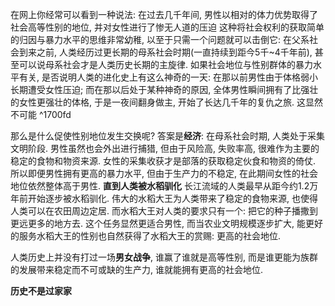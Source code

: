 在网上你经常可以看到一种说法: 
	在过去几千年间, 男性以相对的体力优势取得了社会高等性别的地位, 并对女性进行了惨无人道的压迫
这种将社会权利的获取简单的归因与暴力水平的思维非常幼稚, 以至于只需一个问题就可以击倒它: 
	在父系社会到来之前, 人类经历过更长期的母系社会时期(一直持续到距今5千~4千年前), 甚至可以说母系社会才是人类历史长期的主旋律. 如果社会地位与性别群体的暴力水平有关, 是否说明人类的进化史上有这么神奇的一天: 在那以前男性由于体格弱小长期遭受女性压迫; 而在那以后处于某种神奇的原因, 全体男性瞬间拥有了比强壮的女性更强壮的体格, 于是一夜间翻身做主, 开始了长达几千年的复仇之旅.
这显然不可能 ^1700fd

那么是什么促使性别地位发生交换呢?
答案是**经济**:
	在母系社会时期, 人类处于采集文明阶段. 男性虽然也会外出进行捕猎, 但由于风险高, 失败率高, 很难作为主要的稳定的食物和物资来源. 女性的采集收获才是部落的获取稳定伙食和物资的倚仗. 所以即便男性拥有更高的暴力水平, 但由于生产力的不稳定, 在此期间女性的社会地位依然整体高于男性.
**直到人类被水稻驯化**
	长江流域的人类最早从距今约1.2万年前开始逐步被水稻驯化. 伟大的水稻大王为人类带来了稳定的食物来源, 也使得人类可以在农田周边定居. 而水稻大王对人类的要求只有一个: 把它的种子播撒到更远更多的地方去. 这个任务显然更适合男性, 而当农业文明规模逐步扩大, 能更好的服务水稻大王的性别也自然获得了水稻大王的赏赐: 更高的社会地位.

人类历史上并没有打过一场**男女战争**, 谁赢了谁就是高等性别, 而是谁更能为族群的发展带来稳定而不可或缺的生产力, 谁就能拥有更高的社会地位. 

**历史不是过家家**